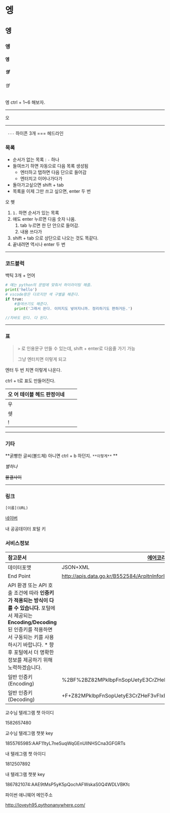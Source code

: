 # 엥

## 엥

### 엥

#### 엥

##### 엥

###### 엥

엥 ctrl + 1~6 해보자.

---

오

---

``` ---``` 하이픈 3개 === 헤드라인

### 목록

- 순서가 없는 목록 : ```-``` 하나
- 들여쓰기 하면 자동으로 다음 목록 생성됨
  - 엔터하고 탭하면 다음 단으로 들어감
  - 엔터치고 이어나가다가
- 돌아가고싶으면 shift + tab
- 목록을 이제 그만 쓰고 싶으면, enter 두 번

오 쒯

1. ```1.``` 하면 순서가 있는 목록
2. 얘도 enter 누르면 다음 숫자 나옴.
   1. tab 누르면 한 단 안으로 들어감.
   2. 내용 쓰다가
3. shift + tab 으로 상단으로 나오는 것도 똑같다.
4. 끝내려면 역시나 enter 두 번

---

### 코드블럭

백틱 3개 + 언어

```python
# 얘는 python의 문법에 맞춰서 하이라이팅 해줌.
print('hello')
# vscode랑은 다르지만 색 구별을 해준다.
if true:
    #들여쓰기도 해준다.
    print('그래서 쓴다. 이미지도 넣어지니까. 정리하기도 편하거든.')
```

```java
//자바도 된다. 다 된다.
```

---

### 표

> ``` > ``` 로 인용문구 만들 수 있는데, shift + enter로 다음줄 가기 가능
>
>그냥 엔터치면 이렇게 되고

엔터 두 번 치면 이렇게 나온다.

ctrl + t로 표도 만들어진다.

| 오 어 테이블 헤드 판정이네 |      |      |
| -------------------------- | ---- | ---- |
| 우                         |      |      |
| 쉣                         |      |      |
| !                          |      |      |

---

### 기타

**굵빵한 글씨(볼드체) 아니면 ctrl + b 하던지. ```**이렇게**``` **

*별하나*

~~물결사이~~



---

### 링크

```[이름](URL)```

[네이버](www.naver.com)





내 공공데이터 포털 키

### 서비스정보



| 참고문서                                                     | [에어코리아_대기오염정보 조회 서비스_기술문서_v1.0.docx](javascript:fn_fileDownload('FILE_000000002368794','1')) |
| :----------------------------------------------------------- | ------------------------------------------------------------ |
| 데이터포맷                                                   | JSON+XML                                                     |
| End Point                                                    | http://apis.data.go.kr/B552584/ArpltnInforInqireSvc          |
| API 환경 또는 API 호출 조건에 따라 **인증키가 적용되는 방식이 다를 수 있습니다.** 포털에서 제공되는 **Encoding/Decoding** 된 인증키를 적용하면서 구동되는 키를 사용하시기 바랍니다. * 향후 포털에서 더 명확한 정보를 제공하기 위해 노력하겠습니다. |                                                              |
| 일반 인증키 (Encoding)                                       | %2BF%2BZ82MPkIbpFnSopUetyE3CrZHeF3vFIxBWr10XLe4aTo4inTS45tQXsxstitpAQJQS4V6yTcz4pdWS3STnfQ%3D%3D |
| 일반 인증키 (Decoding)                                       | +F+Z82MPkIbpFnSopUetyE3CrZHeF3vFIxBWr10XLe4aTo4inTS45tQXsxstitpAQJQS4V6yTcz4pdWS3STnfQ== |

교수님 텔레그램 챗 아이디

 1582657480

교수님 텔레그램 챗봇 key

1855765985:AAF11tyL7neSuqWqGEnUIlNHSCna3GFGRTs

내 텔레그램 챗 아이디

1812507892

내 텔레그램 챗봇 key

1867821074:AAE9tMsP5yK5pQochAFWskaS0Q4WDLVBKfc



파이썬 애니웨어 메인주소

http://loveyh95.pythonanywhere.com/

